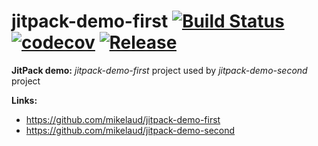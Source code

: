 # jitpack-demo-first [![Build Status](https://travis-ci.org/mikelaud/jitpack-demo-first.svg?branch=master)](https://travis-ci.org/mikelaud/jitpack-demo-first) [![codecov](https://codecov.io/gh/mikelaud/jitpack-demo-first/branch/master/graph/badge.svg)](https://codecov.io/gh/mikelaud/jitpack-demo-first) [![Release](https://jitpack.io/v/mikelaud/jitpack-demo-first.svg)](https://jitpack.io/#mikelaud/jitpack-demo-first)

**JitPack demo:** _jitpack-demo-first_ project used by _jitpack-demo-second_ project

**Links:**
- https://github.com/mikelaud/jitpack-demo-first
- https://github.com/mikelaud/jitpack-demo-second
